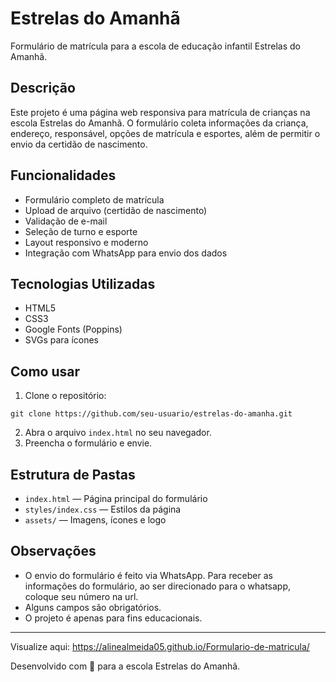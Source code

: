 # Estrelas do Amanhã

Formulário de matrícula para a escola de educação infantil Estrelas do Amanhã.

## Descrição

Este projeto é uma página web responsiva para matrícula de crianças na escola Estrelas do Amanhã. O formulário coleta informações da criança, endereço, responsável, opções de matrícula e esportes, além de permitir o envio da certidão de nascimento.

## Funcionalidades

- Formulário completo de matrícula
- Upload de arquivo (certidão de nascimento)
- Validação de e-mail
- Seleção de turno e esporte
- Layout responsivo e moderno
- Integração com WhatsApp para envio dos dados

## Tecnologias Utilizadas

- HTML5
- CSS3
- Google Fonts (Poppins)
- SVGs para ícones

## Como usar

1. Clone o repositório:
```
git clone https://github.com/seu-usuario/estrelas-do-amanha.git
```
2. Abra o arquivo `index.html` no seu navegador.
3. Preencha o formulário e envie.

## Estrutura de Pastas

- `index.html` — Página principal do formulário
- `styles/index.css` — Estilos da página
- `assets/` — Imagens, ícones e logo

## Observações

- O envio do formulário é feito via WhatsApp. Para receber as informações do formulário, ao ser direcionado para o whatsapp, coloque seu número na url.
- Alguns campos são obrigatórios.
- O projeto é apenas para fins educacionais.

---
Visualize aqui: https://alinealmeida05.github.io/Formulario-de-matricula/

Desenvolvido com 💙 para a escola Estrelas do Amanhã.
